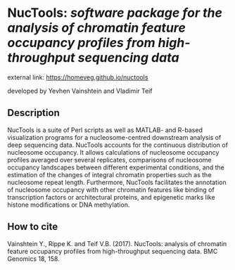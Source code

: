 # NucTools: *software package for the analysis of chromatin feature occupancy profiles from high-throughput sequencing data*


external link: https://homeveg.github.io/nuctools

developed by Yevhen Vainshtein and Vladimir Teif

## Description

NucTools is a suite of Perl scripts as well as MATLAB- and R-based visualization programs for a nucleosome-centred downstream analysis of deep sequencing data. NucTools accounts for the continuous distribution of nucleosome occupancy. It allows calculations of nucleosome occupancy profiles averaged over several replicates, comparisons of nucleosome occupancy landscapes between different experimental conditions, and the estimation of the changes of integral chromatin properties such as the nucleosome repeat length. Furthermore, NucTools facilitates the annotation of nucleosome occupancy with other chromatin features like binding of transcription factors or architectural proteins, and epigenetic marks like histone modifications or DNA methylation.
## How to cite
Vainshtein Y., Rippe K. and Teif V.B. (2017). NucTools: analysis of chromatin feature occupancy profiles from high-throughput sequencing data. BMC Genomics 18, 158.
